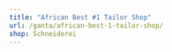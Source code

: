 ```yaml
---
title: "African Best #1 Tailor Shop"
url: /ganta/african-best-1-tailor-shop/
shop: Schneiderei
---
```

